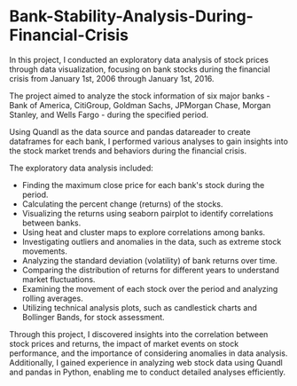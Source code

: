 # Bank-Stability-Analysis-During-Financial-Crisis
In this project, I conducted an exploratory data analysis of stock prices through data visualization, focusing on bank stocks during the financial crisis from January 1st, 2006 through January 1st, 2016.

The project aimed to analyze the stock information of six major banks - Bank of America, CitiGroup, Goldman Sachs, JPMorgan Chase, Morgan Stanley, and Wells Fargo - during the specified period.

Using Quandl as the data source and pandas datareader to create dataframes for each bank, I performed various analyses to gain insights into the stock market trends and behaviors during the financial crisis.

The exploratory data analysis included:

- Finding the maximum close price for each bank's stock during the period.
- Calculating the percent change (returns) of the stocks.
- Visualizing the returns using seaborn pairplot to identify correlations between banks.
- Using heat and cluster maps to explore correlations among banks.
- Investigating outliers and anomalies in the data, such as extreme stock movements.
- Analyzing the standard deviation (volatility) of bank returns over time.
- Comparing the distribution of returns for different years to understand market fluctuations.
- Examining the movement of each stock over the period and analyzing rolling averages.
- Utilizing technical analysis plots, such as candlestick charts and Bollinger Bands, for stock assessment.
  
Through this project, I discovered insights into the correlation between stock prices and returns, the impact of market events on stock performance, and the importance of considering anomalies in data analysis. Additionally, I gained experience in analyzing web stock data using Quandl and pandas in Python, enabling me to conduct detailed analyses efficiently.


